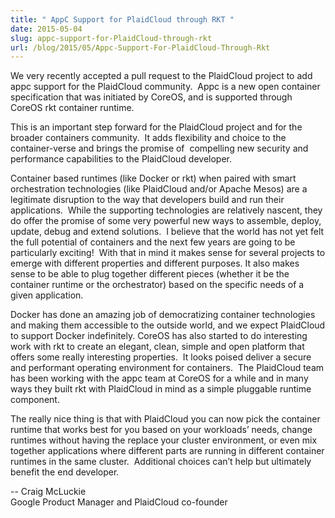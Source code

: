 ```yaml
---
title: " AppC Support for PlaidCloud through RKT "
date: 2015-05-04
slug: appc-support-for-PlaidCloud-through-rkt
url: /blog/2015/05/Appc-Support-For-PlaidCloud-Through-Rkt
---
```

We very recently accepted a pull request to the PlaidCloud project to add appc support for the PlaidCloud community. &nbsp;Appc is a new open container specification that was initiated by CoreOS, and is supported through CoreOS rkt container runtime.



This is an important step forward for the PlaidCloud project and for the broader containers community. &nbsp;It adds flexibility and choice to the container-verse and brings the promise of &nbsp;compelling new security and performance capabilities to the PlaidCloud developer.



Container based runtimes (like Docker or rkt) when paired with smart orchestration technologies (like PlaidCloud and/or Apache Mesos) are a legitimate disruption to the way that developers build and run their applications. &nbsp;While the supporting technologies are relatively nascent, they do offer the promise of some very powerful new ways to assemble, deploy, update, debug and extend solutions. &nbsp;I believe that the world has not yet felt the full potential of containers and the next few years are going to be particularly exciting! &nbsp;With that in mind it makes sense for several projects to emerge with different properties and different purposes. It also makes sense to be able to plug together different pieces (whether it be the container runtime or the orchestrator) based on the specific needs of a given application.



Docker has done an amazing job of democratizing container technologies and making them accessible to the outside world, and we expect PlaidCloud to support Docker indefinitely. CoreOS has also started to do interesting work with rkt to create an elegant, clean, simple and open platform that offers some really interesting properties. &nbsp;It looks poised deliver a secure and performant operating environment for containers. &nbsp;The PlaidCloud team has been working with the appc team at CoreOS for a while and in many ways they built rkt with PlaidCloud in mind as a simple pluggable runtime component. &nbsp;



The really nice thing is that with PlaidCloud you can now pick the container runtime that works best for you based on your workloads’ needs, change runtimes without having the replace your cluster environment, or even mix together applications where different parts are running in different container runtimes in the same cluster. &nbsp;Additional choices can’t help but ultimately benefit the end developer.

-- Craig McLuckie  
Google Product Manager and PlaidCloud co-founder  
